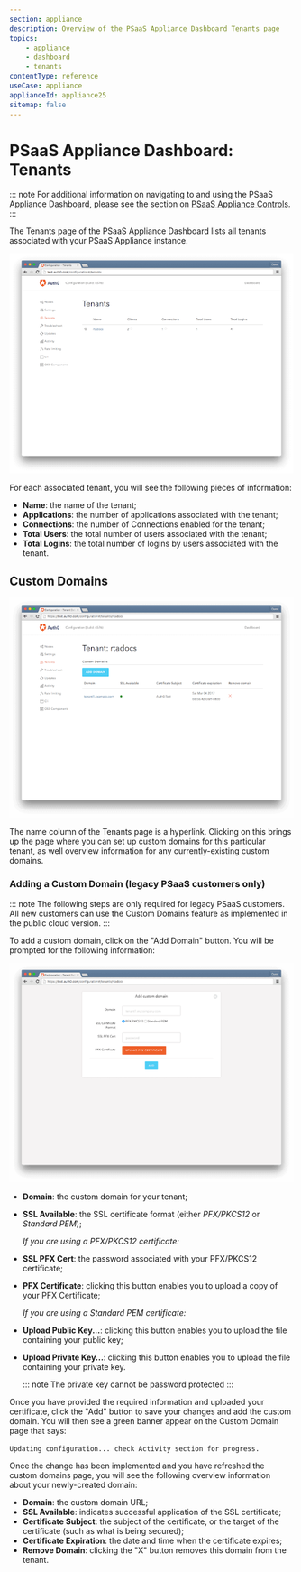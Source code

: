 ```yaml
---
section: appliance
description: Overview of the PSaaS Appliance Dashboard Tenants page
topics:
    - appliance
    - dashboard
    - tenants
contentType: reference
useCase: appliance
applianceId: appliance25
sitemap: false
---
```


# PSaaS Appliance Dashboard: Tenants

::: note
  For additional information on navigating to and using the PSaaS Appliance Dashboard, please see the section on [PSaaS Appliance Controls](/appliance/dashboard#appliance-controls).
:::

The Tenants page of the PSaaS Appliance Dashboard lists all tenants associated with your PSaaS Appliance instance.

![](/media/articles/appliance/dashboard/tenants.png)

For each associated tenant, you will see the following pieces of information:

* **Name**: the name of the tenant;
* **Applications**: the number of applications associated with the tenant;
* **Connections**: the number of Connections enabled for the tenant;
* **Total Users**: the total number of users associated with the tenant;
* **Total Logins**: the total number of logins by users associated with the tenant.

## Custom Domains

![](/media/articles/appliance/dashboard/tenant-custom-domain.png)

The name column of the Tenants page is a hyperlink. Clicking on this brings up the page where you can set up custom domains for this particular tenant, as well overview information for any currently-existing custom domains.

### Adding a Custom Domain (legacy PSaaS customers only)

::: note
The following steps are only required for legacy PSaaS customers. All new customers can use the Custom Domains feature as implemented in the public cloud version. 
:::

To add a custom domain, click on the "Add Domain" button. You will be prompted for the following information:


![](/media/articles/appliance/dashboard/tenant-add-custom-domain.png)

* **Domain**: the custom domain for your tenant;
* **SSL Available**: the SSL certificate format (either *PFX/PKCS12* or *Standard PEM*);

    *If you are using a PFX/PKCS12 certificate:*
* **SSL PFX Cert**: the password associated with your PFX/PKCS12 certificate;
* **PFX Certificate**: clicking this button enables you to upload a copy of your PFX Certificate;

    *If you are using a Standard PEM certificate:*
* **Upload Public Key...**: clicking this button enables you to upload the file containing your public key;
* **Upload Private Key...**: clicking this button enables you to upload the file containing your private key.

    ::: note
      The private key cannot be password protected
    :::

Once you have provided the required information and uploaded your certificate, click the "Add" button to save your changes and add the custom domain. You will then see a green banner appear on the Custom Domain page that says:

`Updating configuration... check Activity section for progress.`

Once the change has been implemented and you have refreshed the custom domains page, you will see the following overview information about your newly-created domain:

* **Domain**: the custom domain URL;
* **SSL Available**: indicates successful application of the SSL certificate;
* **Certificate Subject**: the subject of the certificate, or the target of the certificate (such as what is being secured);
* **Certificate Expiration**: the date and time when the certificate expires;
* **Remove Domain**: clicking the "X" button removes this domain from the tenant.
